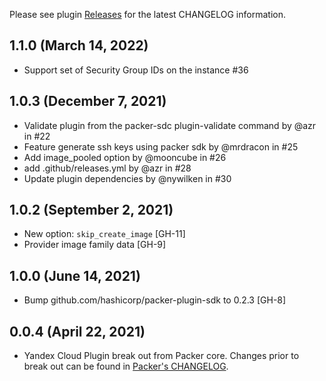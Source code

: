 Please see plugin [Releases](https://github.com/hashicorp/packer-plugin-yandex/releases) for the latest CHANGELOG information.

## 1.1.0 (March 14, 2022)

* Support set of Security Group IDs on the instance #36

## 1.0.3 (December 7, 2021)

* Validate plugin from the packer-sdc plugin-validate command by @azr in #22
* Feature generate ssh keys using packer sdk by @mrdracon in #25
* Add image_pooled option by @mooncube in #26
* add .github/releases.yml by @azr in #28
* Update plugin dependencies by @nywilken in #30

## 1.0.2 (September 2, 2021)

* New option: `skip_create_image` [GH-11]
* Provider image family data [GH-9]

## 1.0.0 (June 14, 2021)

* Bump github.com/hashicorp/packer-plugin-sdk to 0.2.3 [GH-8]

## 0.0.4 (April 22, 2021)

* Yandex Cloud Plugin break out from Packer core. Changes prior to break out can be found in [Packer's CHANGELOG](https://github.com/hashicorp/packer/blob/master/CHANGELOG.md).
